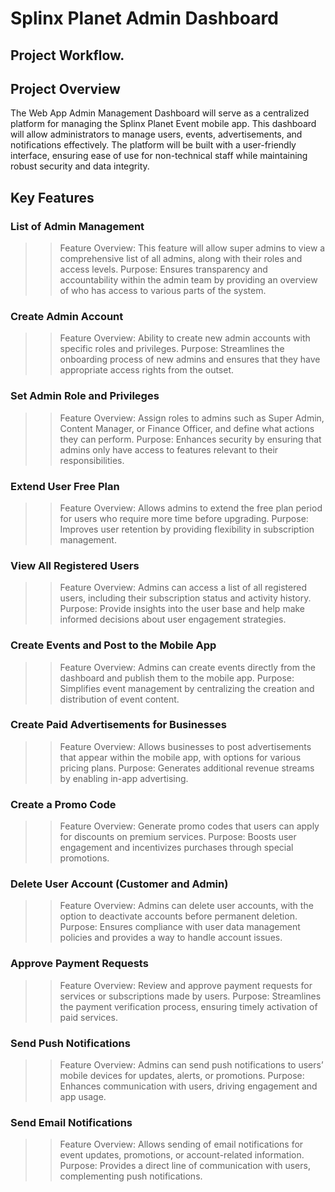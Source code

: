 # Splinx Planet Admin Dashboard

## Project Workflow.

## Project Overview
The Web App Admin Management Dashboard will serve as a centralized platform for managing the Splinx Planet Event mobile app. This dashboard will allow administrators to manage users, events, advertisements, and notifications effectively. The platform will be built with a user-friendly interface, ensuring ease of use for non-technical staff while maintaining robust security and data integrity.

## Key Features
### List of Admin Management
>> Feature Overview: This feature will allow super admins to view a comprehensive list of all admins, along with their roles and access levels.
>> Purpose: Ensures transparency and accountability within the admin team by providing an overview of who has access to various parts of the system.

### Create Admin Account
>> Feature Overview: Ability to create new admin accounts with specific roles and privileges.
>> Purpose: Streamlines the onboarding process of new admins and ensures that they have appropriate access rights from the outset.

### Set Admin Role and Privileges
>> Feature Overview: Assign roles to admins such as Super Admin, Content Manager, or Finance Officer, and define what actions they can perform.
>> Purpose: Enhances security by ensuring that admins only have access to features relevant to their responsibilities.

### Extend User Free Plan
>> Feature Overview: Allows admins to extend the free plan period for users who require more time before upgrading.
>> Purpose: Improves user retention by providing flexibility in subscription management.

### View All Registered Users
>> Feature Overview: Admins can access a list of all registered users, including their subscription status and activity history.
>> Purpose: Provide insights into the user base and help make informed decisions about user engagement strategies.

### Create Events and Post to the Mobile App
>> Feature Overview: Admins can create events directly from the dashboard and publish them to the mobile app.
>> Purpose: Simplifies event management by centralizing the creation and distribution of event content.

### Create Paid Advertisements for Businesses
>> Feature Overview: Allows businesses to post advertisements that appear within the mobile app, with options for various pricing plans.
>> Purpose: Generates additional revenue streams by enabling in-app advertising.

### Create a Promo Code
>> Feature Overview: Generate promo codes that users can apply for discounts on premium services.
>> Purpose: Boosts user engagement and incentivizes purchases through special promotions.

### Delete User Account (Customer and Admin)
>> Feature Overview: Admins can delete user accounts, with the option to deactivate accounts before permanent deletion.
>> Purpose: Ensures compliance with user data management policies and provides a way to handle account issues.

### Approve Payment Requests
>> Feature Overview: Review and approve payment requests for services or subscriptions made by users.
>> Purpose: Streamlines the payment verification process, ensuring timely activation of paid services.

### Send Push Notifications
>> Feature Overview: Admins can send push notifications to users’ mobile devices for updates, alerts, or promotions.
>> Purpose: Enhances communication with users, driving engagement and app usage.

### Send Email Notifications
>> Feature Overview: Allows sending of email notifications for event updates, promotions, or account-related information.
>> Purpose: Provides a direct line of communication with users, complementing push notifications.

